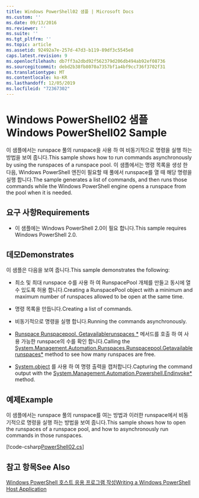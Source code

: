 ```yaml
---
title: Windows PowerShell02 샘플 | Microsoft Docs
ms.custom: ''
ms.date: 09/13/2016
ms.reviewer: ''
ms.suite: ''
ms.tgt_pltfrm: ''
ms.topic: article
ms.assetid: 92492a7e-257d-47d3-b119-89df3c5545e8
caps.latest.revision: 9
ms.openlocfilehash: db7ff3a2dbd92f562379d206db494ab92ef08736
ms.sourcegitcommit: debd2b38fb8070a7357bf1a4bf9cc736f3702f31
ms.translationtype: MT
ms.contentlocale: ko-KR
ms.lasthandoff: 12/05/2019
ms.locfileid: "72367302"
---
```

# <a name="windows-powershell02-sample"></a><span data-ttu-id="54351-102">Windows PowerShell02 샘플</span><span class="sxs-lookup"><span data-stu-id="54351-102">Windows PowerShell02 Sample</span></span>

<span data-ttu-id="54351-103">이 샘플에서는 runspace 풀의 runspace을 사용 하 여 비동기적으로 명령을 실행 하는 방법을 보여 줍니다.</span><span class="sxs-lookup"><span data-stu-id="54351-103">This sample shows how to run commands asynchronously by using the runspaces of a runspace pool.</span></span> <span data-ttu-id="54351-104">이 샘플에서는 명령 목록을 생성 한 다음, Windows PowerShell 엔진이 필요할 때 풀에서 runspace를 열 때 해당 명령을 실행 합니다.</span><span class="sxs-lookup"><span data-stu-id="54351-104">The sample generates a list of commands, and then runs those commands while the Windows PowerShell engine opens a runspace from the pool when it is needed.</span></span>

## <a name="requirements"></a><span data-ttu-id="54351-105">요구 사항</span><span class="sxs-lookup"><span data-stu-id="54351-105">Requirements</span></span>

- <span data-ttu-id="54351-106">이 샘플에는 Windows PowerShell 2.0이 필요 합니다.</span><span class="sxs-lookup"><span data-stu-id="54351-106">This sample requires Windows PowerShell 2.0.</span></span>

## <a name="demonstrates"></a><span data-ttu-id="54351-107">데모</span><span class="sxs-lookup"><span data-stu-id="54351-107">Demonstrates</span></span>

<span data-ttu-id="54351-108">이 샘플은 다음을 보여 줍니다.</span><span class="sxs-lookup"><span data-stu-id="54351-108">This sample demonstrates the following:</span></span>

- <span data-ttu-id="54351-109">최소 및 최대 runspace 수를 사용 하 여 RunspacePool 개체를 만들고 동시에 열 수 있도록 허용 합니다.</span><span class="sxs-lookup"><span data-stu-id="54351-109">Creating a RunspacePool object with a minimum and maximum number of runspaces allowed to be open at the same time.</span></span>

- <span data-ttu-id="54351-110">명령 목록을 만듭니다.</span><span class="sxs-lookup"><span data-stu-id="54351-110">Creating a list of commands.</span></span>

- <span data-ttu-id="54351-111">비동기적으로 명령을 실행 합니다.</span><span class="sxs-lookup"><span data-stu-id="54351-111">Running the commands asynchronously.</span></span>

- <span data-ttu-id="54351-112">[Runspace Runspacepool. Getavailablerunspaces \*](/dotnet/api/System.Management.Automation.Runspaces.RunspacePool.GetAvailableRunspaces) 메서드를 호출 하 여 사용 가능한 runspace의 수를 확인 합니다.</span><span class="sxs-lookup"><span data-stu-id="54351-112">Calling the [System.Management.Automation.Runspaces.Runspacepool.Getavailablerunspaces\*](/dotnet/api/System.Management.Automation.Runspaces.RunspacePool.GetAvailableRunspaces) method to see how many runspaces are free.</span></span>

- <span data-ttu-id="54351-113">[System.object](/dotnet/api/System.Management.Automation.PowerShell.EndInvoke) 를 사용 하 여 명령 출력을 캡처합니다.</span><span class="sxs-lookup"><span data-stu-id="54351-113">Capturing the command output with the [System.Management.Automation.Powershell.Endinvoke\*](/dotnet/api/System.Management.Automation.PowerShell.EndInvoke) method.</span></span>

## <a name="example"></a><span data-ttu-id="54351-114">예제</span><span class="sxs-lookup"><span data-stu-id="54351-114">Example</span></span>

<span data-ttu-id="54351-115">이 샘플에서는 runspace 풀의 runspace를 여는 방법과 이러한 runspace에서 비동기적으로 명령을 실행 하는 방법을 보여 줍니다.</span><span class="sxs-lookup"><span data-stu-id="54351-115">This sample shows how to open the runspaces of a runspace pool, and how to asynchronously run commands in those runspaces.</span></span>

[!code-csharp[PowerShell02.cs](../../../../powershell-sdk-samples/SDK-2.0/csharp/PowerShell02/PowerShell02.cs#L11-L96 "PowerShell02.cs")]

## <a name="see-also"></a><span data-ttu-id="54351-116">참고 항목</span><span class="sxs-lookup"><span data-stu-id="54351-116">See Also</span></span>

[<span data-ttu-id="54351-117">Windows PowerShell 호스트 응용 프로그램 작성</span><span class="sxs-lookup"><span data-stu-id="54351-117">Writing a Windows PowerShell Host Application</span></span>](./writing-a-windows-powershell-host-application.md)
